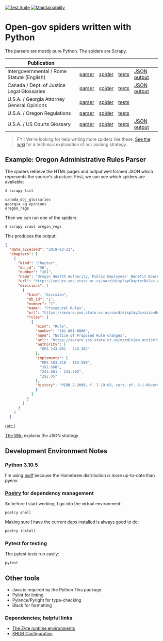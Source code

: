 [![Test Suite](https://github.com/public-law/open-gov-crawlers/actions/workflows/python-app.yml/badge.svg)](https://github.com/public-law/open-gov-crawlers/actions/workflows/python-app.yml)
[![Maintainability](https://api.codeclimate.com/v1/badges/3978810b3733b415a266/maintainability)](https://codeclimate.com/github/public-law/open-gov-crawlers/maintainability)


# Open-gov spiders written with Python

The parsers are mostly pure Python. The spiders are Scrapy.

| Publication                                |                                                                                                              |                                                                                                                 |                                                                                                                       |                                                                                                                  |
| ------------------------------------------ | ------------------------------------------------------------------------------------------------------------ | --------------------------------------------------------------------------------------------------------------- | --------------------------------------------------------------------------------------------------------------------- | ---------------------------------------------------------------------------------------------------------------- |
| Intergovernmental / Rome Statute (English)     | [parser](https://github.com/public-law/open-gov-crawlers/blob/master/public_law/parsers/int/rome_statute.py) | [spider](https://github.com/public-law/open-gov-crawlers/blob/master/public_law/spiders/int/rome_statute.py)    | [tests](https://github.com/public-law/open-gov-crawlers/blob/master/test/public_law/parsers/int/rome_statute_test.py) | [JSON output](https://github.com/public-law/datasets/blob/master/Intergovernmental/RomeStatute/RomeStatute.json) |
| Canada / Dept. of Justice Legal Glossaries | [parser](https://github.com/public-law/scrapy-spiders/blob/master/public_law/parsers/ca/doj.py)              | [spider](https://github.com/public-law/scrapy-spiders/blob/master/public_law/spiders/ca/doj_glossaries.py)      | [tests](https://github.com/public-law/scrapy-spiders/blob/master/test/ca/doj_glossaries_test.py) | [JSON output](https://github.com/public-law/datasets/blob/master/Canada/doj-glossaries.json) |                     |                                                                                                                  |
| U.S.A. / Georgia Attorney General Opinions | [parser](https://github.com/public-law/scrapy-spiders/blob/master/public_law/parsers/us/georgia.py)          | [spider](https://github.com/public-law/scrapy-spiders/blob/master/public_law/spiders/us/georgia_ag_opinions.py) | [tests](https://github.com/public-law/scrapy-spiders/blob/master/test/us/ga_parsers_test.py)                          |                                                                                                                  |
| U.S.A. / Oregon Regulations                | [parser](https://github.com/public-law/scrapy-spiders/blob/master/public_law/parsers/us/oregon.py)           | [spider](https://github.com/public-law/scrapy-spiders/blob/master/public_law/spiders/us/oregon_regs.py)         | [tests](https://github.com/public-law/scrapy-spiders/blob/master/test/us/oar_parsers_test.py)                         |                                                                                                                  |
| U.S.A. / US Courts Glossary | [parser](https://github.com/public-law/open-gov-crawlers/blob/master/public_law/parsers/us/courts_glossary.py) | [spider](https://github.com/public-law/open-gov-crawlers/blob/master/public_law/spiders/usa/uscourts_glossary.py)| [tests](https://github.com/public-law/open-gov-crawlers/blob/master/test/public_law/parsers/usa/courts_glossary_test.py) | [JSON output](https://github.com/public-law/datasets/blob/master/UnitedStates/courts-glossary.json)   |

> FYI: We're looking for help writing more spiders like these. [See the wiki](https://github.com/public-law/open-gov-crawlers/wiki) for a technical explanation
> of our parsing strategy.


## Example: Oregon Administrative Rules Parser
The spiders retrieve the HTML pages and output well formed JSON which represents the source's structure.
First, we can see which spiders are available:

```bash
$ scrapy list

canada_doj_glossaries
georgia_ag_opinions
oregon_regs
```

Then we can run one of the spiders:

```bash
$ scrapy crawl oregon_regs
```

This produces the output:

```json
{
  "date_accessed": "2019-03-21",
  "chapters": [
    {
      "kind": "Chapter",
      "db_id": "36",
      "number": "101",
      "name": "Oregon Health Authority, Public Employees' Benefit Board",
      "url": "https://secure.sos.state.or.us/oard/displayChapterRules.action?selectedChapter=36",
      "divisions": [
        {
          "kind": "Division",
          "db_id": "1",
          "number": "1",
          "name": "Procedural Rules",
          "url": "https://secure.sos.state.or.us/oard/displayDivisionRules.action?selectedDivision=1",
          "rules": [
            {
              "kind": "Rule",
              "number": "101-001-0000",
              "name": "Notice of Proposed Rule Changes",
              "url": "https://secure.sos.state.or.us/oard/view.action?ruleNumber=101-001-0000",
              "authority": [
                "ORS 243.061 - 243.302"
              ],
              "implements": [
                "ORS 183.310 - 183.550",
                "192.660",
                "243.061 - 243.302",
                "292.05"
              ],
              "history": "PEBB 2-2009, f. 7-29-09, cert. ef. 8-1-09<br>PEBB 1-2009(Temp), f. &amp; cert. ef. 2-24-09 thru 8-22-09<br>PEBB 1-2004, f. &amp; cert. ef. 7-2-04<br>PEBB 1-1999, f. 12-8-99, cert. ef. 1-1-00",
              }
            ]
          }
        ]
      }
    ]
  }
```
(etc.)

[The Wiki](https://github.com/public-law/open-gov-crawlers/wiki) explains the JSON strategy.


Development Environment Notes
-----------------------------

### Python 3.10.5

I'm using [asdf](https://asdf-vm.com/#/) because the Homebrew distribution
is more up-to-date than pyenv.


### [Poetry](https://python-poetry.org/) for dependency management

So before I start working, I go into the virtual environment:

```bash
poetry shell
```

Making sure I have the current deps installed is always good to do:

```bash
poetry install
```

### Pytest for testing

The pytest tests run easily:

```bash
pytest
```

## Other tools

* Java is required by the Python Tika package.
* Pylint for linting
* Pylance/Pyright for type-checking
* Black for formatting


### Dependencies; helpful links

* [The Zyte runtime environments](https://github.com/scrapinghub/scrapinghub-stack-scrapy/tags)
* [SHUB Configuration](https://shub.readthedocs.io/en/stable/configuration.html)

